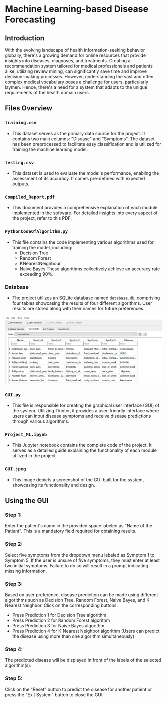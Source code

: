 # Machine Learning-based Disease Forecasting

## Introduction
With the evolving landscape of health information-seeking behavior globally, there's a growing demand for online resources that provide insights into diseases, diagnoses, and treatments. Creating a recommendation system tailored for medical professionals and patients alike, utilizing review mining, can significantly save time and improve decision-making processes. However, understanding the vast and often complex medical vocabulary poses a challenge for users, particularly laymen. Hence, there's a need for a system that adapts to the unique requirements of the health domain users.

## Files Overview

### `training.csv`
- This dataset serves as the primary data source for the project. It contains two main columns: "Disease" and "Symptoms". The dataset has been preprocessed to facilitate easy classification and is utilized for training the machine learning model.

### `testing.csv`
- This dataset is used to evaluate the model's performance, enabling the assessment of its accuracy. It comes pre-defined with expected outputs.

### `Compiled_Report.pdf`
- This document provides a comprehensive explanation of each module implemented in the software. For detailed insights into every aspect of the project, refer to this PDF.

### `PythonCodeOfAlgorithm.py`
- This file contains the code implementing various algorithms used for training the model, including:
  - Decision Tree
  - Random Forest
  - KNearestNeighbour
  - Naive Bayes
  These algorithms collectively achieve an accuracy rate exceeding 90%.

### Database
- The project utilizes an SQLite database named `database.db`, comprising four tables showcasing the results of four different algorithms. User results are stored along with their names for future preferences.

![](https://github.com/urvi-swl/Healthcare-and-ML/blob/main/Database/DB_photo.png)

### `GUI.py`
- This file is responsible for creating the graphical user interface (GUI) of the system. Utilizing Tkinter, it provides a user-friendly interface where users can input disease symptoms and receive disease predictions through various algorithms.

### `Project_ML.ipynb`
- This Jupyter notebook contains the complete code of the project. It serves as a detailed guide explaining the functionality of each module utilized in the project.

### `GUI.jpeg`
- This image depicts a screenshot of the GUI built for the system, showcasing its functionality and design.

## Using the GUI

### Step 1:
Enter the patient's name in the provided space labeled as "Name of the Patient". This is a mandatory field required for obtaining results.

### Step 2:
Select five symptoms from the dropdown menu labeled as Symptom 1 to Symptom 5. If the user is unsure of five symptoms, they must enter at least two initial symptoms. Failure to do so will result in a prompt indicating missing information.

### Step 3:
Based on user preference, disease prediction can be made using different algorithms such as Decision Tree, Random Forest, Naive Bayes, and K-Nearest Neighbor. Click on the corresponding buttons:
- Press Prediction 1 for Decision Tree algorithm
- Press Prediction 2 for Random Forest algorithm
- Press Prediction 3 for Naive Bayes algorithm
- Press Prediction 4 for K-Nearest Neighbor algorithm
(Users can predict the disease using more than one algorithm simultaneously)

### Step 4:
The predicted disease will be displayed in front of the labels of the selected algorithm(s).

### Step 5:
Click on the "Reset" button to predict the disease for another patient or press the "Exit System" button to close the GUI.
